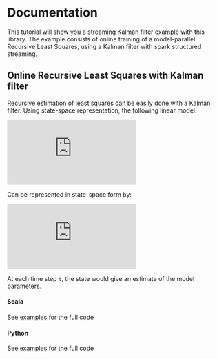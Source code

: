 # Documentation


This tutorial will show you a streaming Kalman filter example with this library. The example consists of
online training of a model-parallel Recursive Least Squares, using a Kalman filter with
spark structured streaming.


## Online Recursive Least Squares with Kalman filter

Recursive estimation of least squares can be easily done with a Kalman filter. Using state-space
representation, the following linear model:


![linmod](https://latex.codecogs.com/svg.latex?%5C%5C%20Y_t%20%3D%20%5Cbeta%20X_t%20&plus;%20%5Cepsilon%20%3A%20%5Cepsilon%20%24%5Csim%24%20N%280%2C%20R%29%20%5Cquad%20t%3D%201%2C%202%2C%20...%20T%20%5C%5C)

Can be represented in state-space form by:

![statespace](https://latex.codecogs.com/svg.latex?%5C%5C%20V_t%20%3D%20A_t%20V_%7Bt%20-%201%7D%20&plus;%20q_%7Bt%7D%3A%20q_t%20%24%5Csim%24%20N%280%2C%20Q%29%20%5Cquad%20%28state%20%5C%20process%20%5C%20equation%29%20%5C%5C%20Z_t%20%3D%20H_t%20V_t%20&plus;%20r_t%3A%20r_t%20%24%5Csim%24%20N%280%2C%20R%29%20%5Cquad%20%28measurement%20%5C%20equation%29%20%5C%5C%20%5C%5C%20A_t%20%3D%20I%5C%5C%20H_t%20%3D%20X_t%5C%5C%20q_t%20%3D%200)

At each time step `t`, the state would give an estimate of the model parameters.

#### Scala

See [examples](/examples/src/main/scala/com/ozancicek/artan/examples/streaming/LKFRateSourceOLS.scala) for the full code

#### Python

See [examples](/examples/src/main/python/streaming/lkf_rate_source_ols.py) for the full code
